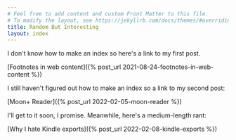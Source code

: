 ```yaml
---
# Feel free to add content and custom Front Matter to this file.
# To modify the layout, see https://jekyllrb.com/docs/themes/#overriding-theme-defaults
title: Random But Interesting
layout: index
---
```


I don't know how to make an index so here's a link to my first post.

[Footnotes in web content]({% post_url 2021-08-24-footnotes-in-web-content %})

I still haven't figured out how to make an index so a link to my second post:

[Moon+ Reader]({% post_url 2022-02-05-moon-reader %})

I'll get to it soon, I promise. Meanwhile, here's a medium-length rant:

[Why I hate Kindle exports]({% post_url 2022-02-08-kindle-exports %})
